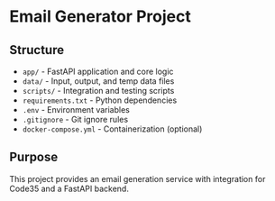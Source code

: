 # Email Generator Project

## Structure

- `app/` - FastAPI application and core logic
- `data/` - Input, output, and temp data files
- `scripts/` - Integration and testing scripts
- `requirements.txt` - Python dependencies
- `.env` - Environment variables
- `.gitignore` - Git ignore rules
- `docker-compose.yml` - Containerization (optional)

## Purpose

This project provides an email generation service with integration for Code35 and a FastAPI backend.


